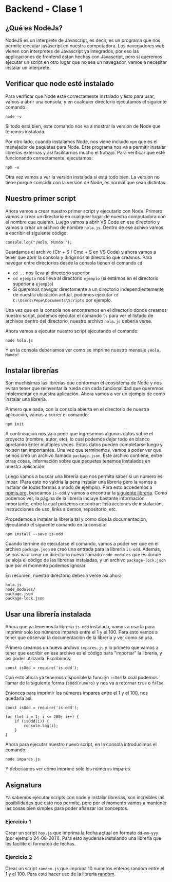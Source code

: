 # Backend - Clase 1

## ¿Qué es NodeJs?

NodeJS es un interprete de Javascript, es decir, es un programa que nos permite ejecutar javascript en nuestra computadora. Los navegadores web vienen con interpretes de Javascript ya integrados, por eso las applicaciones de frontend estan hechas con Javascript, pero si queremos ejecutar un script en otro lugar que no sea un navegador, vamos a necesitar instalar un interprete.

## Verificar que node esté instalado

Para verificar que Node esté correctamente instalado y listo para usar, vamos a abrir una consola, y en cualquier directorio ejecutamos el siguiente comando:

``node -v``

Si todo está bien, este comando nos va a mostrar la versión de Node que tenemos instalada.

Por otro lado, cuando instalamos Node, nos viene incluido `npm` que es el manejador de paquetes para Node. Este programa nos va a permitir instalar librerías externas y así facilitarnos mucho el trabajo. Para verificar que esté funcionando correctamente, ejecutamos:

``npm -v``

Otra vez vamos a ver la versión instalada si está todo bien. La version no tiene porqué coincidir con la versión de Node, es normal que sean distintas.

## Nuestro primer script

Ahora vamos a crear nuestro primer script y ejecutarlo con Node.  Primero vamos a crear un directorio en cualquier lugar de nuestra computadora con el nombre que quieran. Luego vamos a abrir VS Code en ese directorio y vamos a crear un archivo de nombre `hola.js`. Dentro de ese achivo vamos a escribir el siguiente código:

``console.log("¡Hola, Mundo!");``

Guardamos el archivo (Ctr + S / Cmd + S en VS Code) y ahora vamos a tener que abrir la consola y dirigirnos al directorio que creamos. Para navegar entre directorios desde la consola tienen el comando `cd`

- `cd ..` nos lleva al directorio superior
- `cd ejemplo` nos lleva al directorio `ejemplo` (si estámos en el directorio superior a `ejemplo`)
- Si queremos navegar directamente a un directorio independientemente de nuestra ubicación actual, podemos ejecutar `cd C:\Users\Pepe\Documents\Scripts` por ejemplo.

Una vez que en la consola nos encontremos en el directorio donde creamos nuestro script, podemos ejecutar el comando `ls` para ver el listado de archivos dentro del directorio, nuestro archivo `hola.js` debería verse.

Ahora vamos a ejecutar nuestro script ejecutando el comando:

`node hola.js`

Y en la consola deberíamos ver como se imprime nuestro mensaje `¡Hola, Mundo!`


## Instalar librerías

Son muchisimas las librerías que conforman el ecosistema de Node y nos evitan tener que reinventar la rueda con cada funcionalidad que queremos implementar en nuestra aplicación. Ahora vamos a ver un ejemplo de como instalar una librería.

Primero que nada, con la consola abierta en el directorio de nuestra aplicación, vamos a correr el comando:

`npm init`

A continuación nos va a pedir que ingresemos algunos datos sobre el proyecto (nombre, autor, etc), lo cual podemos dejar todo en blanco apretando Enter multiples veces. Estos datos pueden completarse luego y no son tan importantes. Una vez que terminemos, vamos a poder ver que se nos creó un archivo llamado `package.json`. Este archivo contiene, entre otras cosas, información sobre que paquetes tenemos instalados en nuestra aplicación.

Luego vamos a buscar una librería que nos permita saber si un numero es impar. (Para esto no valdría la pena instalar una librería pero la vamos a instalar de todas formas a modo de ejemplo). Para esto accedemos a [npmjs.org](https://www.npmjs.com/), buscamos `is-odd` y vamos a encontrar la [siguiente libreria](https://www.npmjs.com/package/is-odd). Como podemos ver, la página de la librería incluye bastante información importante, entre la cual podemos encontrar: Instrucciones de instalación, instrucciones de uso, links a demos, repositorio, etc.

Procedemos a instalar la librería tal y como dice la documentación, ejecutando el siguiente comando en la consola:

`npm install --save is-odd`

Cuando termine de ejecutarse el comando, vamos a poder ver que en el archivo `package.json` se creó una entrada para la librería `is-odd`. Además, se nos va a crear un directorio nuevo llamado `node_modules` que es donde se aloja el código de las librerías instaladas, y un archivo `package-lock.json` que por el momento podemos ignorar.

En resumen, nuestro directorio debería verse así ahora

```
hola.js
node_modules/
package.json
package-lock.json
```

## Usar una librería instalada

Ahora que ya tenemos la librería `is-odd` instalada, vamos a usarla para imprimir solo los números impares entre el 1 y el 100. Para esto vamos a tener que observar la documentación de la librería y ver como se usa.

Primero creamos un nuevo archivo `impares.js` y lo primero que vamos a tener que escribir en ese archivo es el código para "importar" la librería, y así poder utilizarla. Escribimos:

`const isOdd = require('is-odd');`

Con esto ahora ya tenemos disponible la función `isOdd` la cual podemos llamar de la siguiente forma `isOdd(numero)` y nos va a retornar `true` o `false`.

Entonces para imprimir los números impares entre el 1 y el 100, nos quedaría así:


```
const isOdd = require('is-odd');

for (let i = 1; i <= 200; i++) {
    if (isOdd(i)) {
        console.log(i);
    }
}
```

Ahora para ejecutar nuestro nuevo script, en la consola introducimos el comando:

`node impares.js`

Y deberíamos ver como imprime solo los números impares.


## Asignatura

Ya sabemos ejecutar scripts con node e instalar librerías, son increibles las posibilidades que esto nos permite, pero por el momento vamos a mantener las cosas bien simples para poder afianzar los conceptos. 

### Ejercicio 1
Crear un script `hoy.js` que imprima la fecha actual en formato `dd-mm-yyy` (por ejemplo 24-08-2011). Para esto ayudensé instalando una librería que les facilite el formateo de fechas.

### Ejercicio 2
Crear un script `random.js` que imprima 10 numeros enteros random entre el 1 y el 100. Para esto hacer uso de la librería [random](https://www.npmjs.com/package/random).

